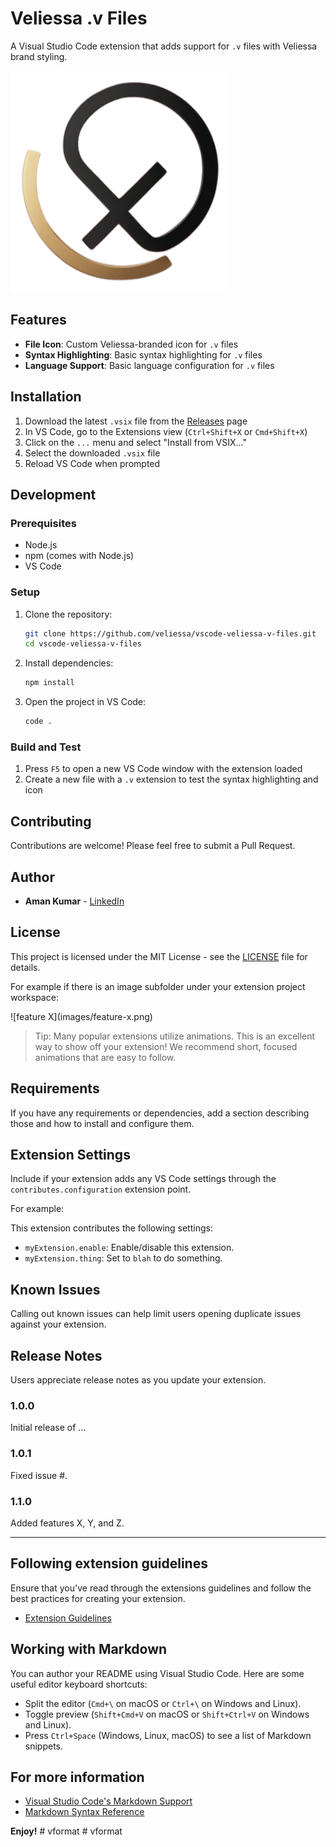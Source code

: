 # Veliessa .v Files

A Visual Studio Code extension that adds support for `.v` files with Veliessa brand styling.

![Veliessa .v Files Extension](icons/images/veliessa-logo.png)

## Features

- **File Icon**: Custom Veliessa-branded icon for `.v` files
- **Syntax Highlighting**: Basic syntax highlighting for `.v` files
- **Language Support**: Basic language configuration for `.v` files

## Installation

1. Download the latest `.vsix` file from the [Releases](https://github.com/veliessa/vscode-veliessa-v-files/releases) page
2. In VS Code, go to the Extensions view (`Ctrl+Shift+X` or `Cmd+Shift+X`)
3. Click on the `...` menu and select "Install from VSIX..."
4. Select the downloaded `.vsix` file
5. Reload VS Code when prompted

## Development

### Prerequisites

- Node.js
- npm (comes with Node.js)
- VS Code

### Setup

1. Clone the repository:
   ```bash
   git clone https://github.com/veliessa/vscode-veliessa-v-files.git
   cd vscode-veliessa-v-files
   ```

2. Install dependencies:
   ```bash
   npm install
   ```

3. Open the project in VS Code:
   ```bash
   code .
   ```

### Build and Test

1. Press `F5` to open a new VS Code window with the extension loaded
2. Create a new file with a `.v` extension to test the syntax highlighting and icon

## Contributing

Contributions are welcome! Please feel free to submit a Pull Request.

## Author

- **Aman Kumar** - [LinkedIn](https://www.linkedin.com/in/theamanone)

## License

This project is licensed under the MIT License - see the [LICENSE](LICENSE) file for details.

For example if there is an image subfolder under your extension project workspace:

\!\[feature X\]\(images/feature-x.png\)

> Tip: Many popular extensions utilize animations. This is an excellent way to show off your extension! We recommend short, focused animations that are easy to follow.

## Requirements

If you have any requirements or dependencies, add a section describing those and how to install and configure them.

## Extension Settings

Include if your extension adds any VS Code settings through the `contributes.configuration` extension point.

For example:

This extension contributes the following settings:

* `myExtension.enable`: Enable/disable this extension.
* `myExtension.thing`: Set to `blah` to do something.

## Known Issues

Calling out known issues can help limit users opening duplicate issues against your extension.

## Release Notes

Users appreciate release notes as you update your extension.

### 1.0.0

Initial release of ...

### 1.0.1

Fixed issue #.

### 1.1.0

Added features X, Y, and Z.

---

## Following extension guidelines

Ensure that you've read through the extensions guidelines and follow the best practices for creating your extension.

* [Extension Guidelines](https://code.visualstudio.com/api/references/extension-guidelines)

## Working with Markdown

You can author your README using Visual Studio Code. Here are some useful editor keyboard shortcuts:

* Split the editor (`Cmd+\` on macOS or `Ctrl+\` on Windows and Linux).
* Toggle preview (`Shift+Cmd+V` on macOS or `Shift+Ctrl+V` on Windows and Linux).
* Press `Ctrl+Space` (Windows, Linux, macOS) to see a list of Markdown snippets.

## For more information

* [Visual Studio Code's Markdown Support](http://code.visualstudio.com/docs/languages/markdown)
* [Markdown Syntax Reference](https://help.github.com/articles/markdown-basics/)

**Enjoy!**
#   v f o r m a t 
 
 #   v f o r m a t 
 
 